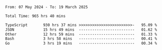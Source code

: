 
<!--START_SECTION:waka-->

```txt
From: 07 May 2024 - To: 19 March 2025

Total Time: 965 hrs 40 mins

TypeScript       930 hrs 37 mins >>>>>>>>>>>>>>>>>>>>>>>>-   95.09 %
JSON             15 hrs 49 mins  -------------------------   01.62 %
Other            12 hrs 59 mins  -------------------------   01.33 %
Bash             3 hrs 58 mins   -------------------------   00.41 %
Go               3 hrs 19 mins   -------------------------   00.34 %
```

<!--END_SECTION:waka-->

<!--

### Hi there 👋
**Iam-cesar/Iam-cesar** is a ✨ _special_ ✨ repository because its `README.md` (this file) appears on your GitHub profile.

Here are some ideas to get you started:

- 🔭 I’m currently working on ...
- 🌱 I’m currently learning ...
- 👯 I’m looking to collaborate on ...
- 🤔 I’m looking for help with ...
- 💬 Ask me about ...
- 📫 How to reach me: ...
- 😄 Pronouns: ...
- ⚡ Fun fact: ...
-->
